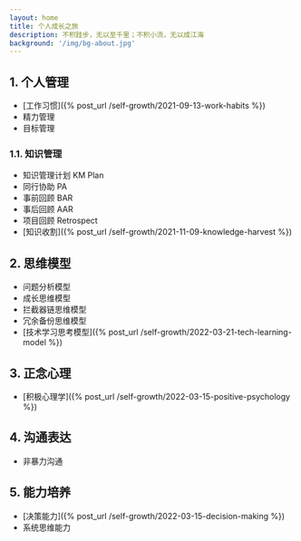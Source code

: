 ```yaml
---
layout: home
title: 个人成长之旅
description: 不积跬步，无以至千里；不积小流，无以成江海
background: '/img/bg-about.jpg'
---
```


## 1. 个人管理

- [工作习惯]({% post_url /self-growth/2021-09-13-work-habits %})
- 精力管理
- 目标管理

### 1.1. 知识管理

- 知识管理计划 KM Plan
- 同行协助 PA
- 事前回顾 BAR
- 事后回顾 AAR
- 项目回顾 Retrospect
- [知识收割]({% post_url /self-growth/2021-11-09-knowledge-harvest %})

## 2. 思维模型

- 问题分析模型
- 成长思维模型
- 拦截器链思维模型
- 冗余备份思维模型
- [技术学习思考模型]({% post_url /self-growth/2022-03-21-tech-learning-model %})

## 3. 正念心理

- [积极心理学]({% post_url /self-growth/2022-03-15-positive-psychology %})

## 4. 沟通表达

- 非暴力沟通

## 5. 能力培养

- [决策能力]({% post_url /self-growth/2022-03-15-decision-making %})
- 系统思维能力
